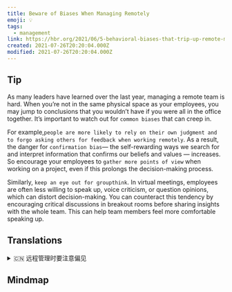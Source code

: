 ```yaml
---
title: Beware of Biases When Managing Remotely
emoji: 💡
tags:
  - management
link: https://hbr.org/2021/06/5-behavioral-biases-that-trip-up-remote-managers?utm_medium=email&utm_source=newsletter_daily&utm_campaign=mtod_notactsubs
created: 2021-07-26T20:20:04.000Z
modified: 2021-07-26T20:20:04.000Z
---
```


## Tip

As many leaders have learned over the last year, managing a remote team is hard. When you’re not in the same physical space as your employees, you may jump to conclusions that you wouldn’t have if you were all in the office together. It’s important to watch out for `common biases` that can creep in.

For example,`people are more likely to rely on their own judgment and to forgo asking others for feedback when working remotely`. As a result, the danger for `confirmation bias`— the self-rewarding ways we search for and interpret information that confirms our beliefs and values — increases. So encourage your employees to `gather more points of view` when working on a project, even if this prolongs the decision-making process.

Similarly, `keep an eye out for groupthink`. In virtual meetings, employees are often less willing to speak up, voice criticism, or question opinions, which can distort decision-making. You can counteract this tendency by encouraging critical discussions in breakout rooms before sharing insights with the whole team. This can help team members feel more comfortable speaking up.

## Translations

<details>
   <summary>🇨🇳 远程管理时要注意偏见</summary>

正如许多领导者在过去一年中所了解到的，管理一个远程团队是困难的。当你和你的员工不在同一个物理空间时，你可能会得出结论，如果你们都在办公室里，你就不会有这样的结论。重要的是要警惕可能蔓延的普遍偏见。

例如，当远程工作时，人们更有可能依靠自己的判断，而不愿征求别人的反馈。因此，确认偏见的危险性（我们寻找和解释确认我们的信仰和价值观的信息的自我回报方式）增加了。

同样，要注意群体思维。在虚拟会议中，员工通常不太愿意发言、提出批评或质疑意见，这可能会扭曲决策。在与整个团队分享见解之前，你可以通过鼓励在分组讨论室进行批判性讨论来抵消这种趋势。这可以帮助团队成员更轻松地说出自己的想法。

</details>

## Mindmap

![]()
